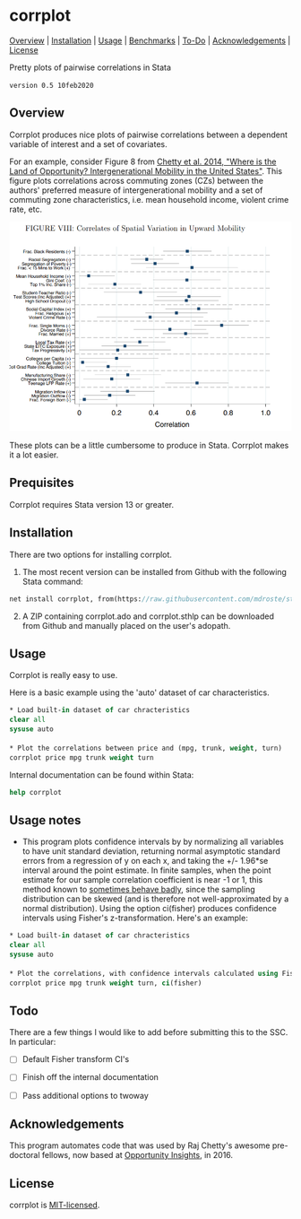 
corrplot
=================================

[Overview](#overview)
| [Installation](#installation)
| [Usage](#usage)
| [Benchmarks](#benchmarks)
| [To-Do](#todo)
| [Acknowledgements](#acknowledgements)
| [License](#license)

Pretty plots of pairwise correlations in Stata

`version 0.5 10feb2020`


Overview
---------------------------------

Corrplot produces nice plots of pairwise correlations between a dependent variable of interest and a set of covariates.

For an example, consider Figure 8 from [Chetty et al. 2014, "Where is the Land of Opportunity? Intergenerational Mobility in the United States"](https://opportunityinsights.org/paper/land-of-opportunity/). This figure plots correlations across commuting zones (CZs) between the authors' preferred measure of intergenerational mobility and a set of commuting zone characteristics, i.e. mean household income, violent crime rate, etc.

![corrplot demo](figs/chetty2014_fig8.png "corrplot demo")

These plots can be a little cumbersome to produce in Stata. Corrplot makes it a lot easier.



Prequisites
---------------------------------

Corrplot requires Stata version 13 or greater.


Installation
---------------------------------

There are two options for installing corrplot.

1. The most recent version can be installed from Github with the following Stata command:

```stata
net install corrplot, from(https://raw.githubusercontent.com/mdroste/stata-corrplot/master/) replace force
```

2. A ZIP containing corrplot.ado and corrplot.sthlp can be downloaded from Github and manually placed on the user's adopath.


Usage
---------------------------------

Corrplot is really easy to use.

Here is a basic example using the 'auto' dataset of car characteristics.

```stata
* Load built-in dataset of car chracteristics
clear all
sysuse auto

* Plot the correlations between price and (mpg, trunk, weight, turn)
corrplot price mpg trunk weight turn
```

Internal documentation can be found within Stata:
```stata
help corrplot
```



Usage notes
---------------------------------

- This program plots confidence intervals by by normalizing all variables to have unit standard deviation, returning normal asymptotic standard errors from a regression of y on each x, and taking the +/- 1.96*se interval around the point estimate. In finite samples, when the point estimate for our sample correlation coefficient is near -1 or 1, this method known to [sometimes behave badly](http://faculty.washington.edu/gloftus/P317-318/Useful_Information/r_to_z/PearsonrCIs.pdf), since the sampling distribution can be skewed (and is therefore not well-approximated by a normal distribution). Using the option ci(fisher) produces confidence intervals using Fisher's z-transformation. Here's an example:

```stata
* Load built-in dataset of car chracteristics
clear all
sysuse auto

* Plot the correlations, with confidence intervals calculated using Fisher's z transform
corrplot price mpg trunk weight turn, ci(fisher)
```


  
Todo
---------------------------------

There are a few things I would like to add before submitting this to the SSC. In particular:
- [ ] Default Fisher transform CI's
- [ ] Finish off the internal documentation
- [ ] Pass additional options to twoway


Acknowledgements
---------------------------------

This program automates code that was used by Raj Chetty's awesome pre-doctoral fellows, now based at [Opportunity Insights](http://www.opportunityinsights.org), in 2016.


License
---------------------------------

corrplot is [MIT-licensed](https://github.com/mdroste/stata-corrplot/blob/master/LICENSE).
